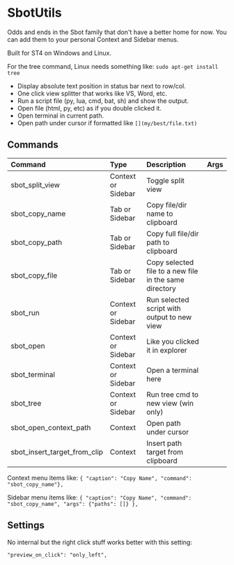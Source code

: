 # SbotUtils

Odds and ends in the Sbot family that don't have a better home for now. You can add them to your personal 
Context and Sidebar menus.

Built for ST4 on Windows and Linux.

For the tree command, Linux needs something like: `sudo apt-get install tree`

- Display absolute text position in status bar next to row/col.
- One click view splitter that works like VS, Word, etc.
- Run a script file (py, lua, cmd, bat, sh) and show the output.
- Open file (html, py, etc) as if you double clicked it.
- Open terminal in current path.
- Open path under cursor if formatted like `[](my/best/file.txt)`


## Commands
| Command                         | Type                | Description                                            | Args      |
| :--------                       | :-------            | :-------                                               | :-------  |
| sbot_split_view                 | Context or Sidebar  | Toggle split view                                      |           |
| sbot_copy_name                  | Tab or Sidebar      | Copy file/dir name to clipboard                        |           |
| sbot_copy_path                  | Tab or Sidebar      | Copy full file/dir path to clipboard                   |           |
| sbot_copy_file                  | Tab or Sidebar      | Copy selected file to a new file in the same directory |           |
| sbot_run                        | Context or Sidebar  | Run selected script with output to new view            |           |
| sbot_open                       | Context or Sidebar  | Like you clicked it in explorer                        |           |
| sbot_terminal                   | Context or Sidebar  | Open a terminal here                                   |           |
| sbot_tree                       | Context or Sidebar  | Run tree cmd to new view (win only)                    |           |
| sbot_open_context_path          | Context             | Open path under cursor                                 |           |
| sbot_insert_target_from_clip    | Context             | Insert path target from clipboard                      |           |

Context menu items like:
`{ "caption": "Copy Name", "command": "sbot_copy_name"},`

Sidebar menu items like:
`{ "caption": "Copy Name", "command": "sbot_copy_name", "args": {"paths": []} },`


## Settings
No internal but the right click stuff works better with this setting:
```
"preview_on_click": "only_left",
```
